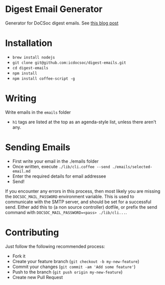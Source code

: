 Digest Email Generator
=============

Generator for DoCSoc digest emails. See [this blog post](http://pete-hamilton.co.uk/2013/11/07/society-newsletters-nodejs/)

# Installation

- `brew install nodejs`
- `git clone git@github.com:icdocsoc/digest-emails.git`
- `cd digest-emails`
- `npm install`
- `npm install coffee-script -g`

# Writing
Write emails in the `emails` folder

- `h1` tags are listed at the top as an agenda-style list, unless there aren't any.

# Sending Emails

- First write your email in the ./emails folder
- Once written, execute `./lib/cli.coffee --send ./emails/selected-email.md`
- Enter the required details for email addressee
- Send!

If you encounter any errors in this process, then most likely you are missing the `DOCSOC_MAIL_PASSWORD` environment variable.
This is used to communicate with the SMTP server, and should be set for a successful send.
Either add this to (a non source controller) dotfile, or prefix the send command with `DOCSOC_MAIL_PASSWORD=<pass> ./lib/cli...`.

# Contributing

Just follow the following recommended process:

- Fork it
- Create your feature branch (`git checkout -b my-new-feature`)
- Commit your changes (`git commit -am 'Add some feature'`)
- Push to the branch (`git push origin my-new-feature`)
- Create new Pull Request

